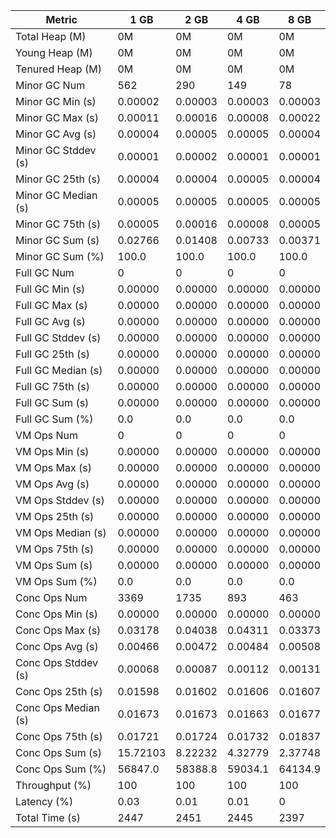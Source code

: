 | Metric | 1 GB | 2 GB | 4 GB | 8 GB |
|------|----|----|----|----|
| Total Heap (M) | 0M | 0M | 0M | 0M |
| Young Heap (M) | 0M | 0M | 0M | 0M |
| Tenured Heap (M) | 0M | 0M | 0M | 0M |
| Minor GC Num | 562 | 290 | 149 | 78 |
| Minor GC Min (s) | 0.00002 | 0.00003 | 0.00003 | 0.00003 |
| Minor GC Max (s) | 0.00011 | 0.00016 | 0.00008 | 0.00022 |
| Minor GC Avg (s) | 0.00004 | 0.00005 | 0.00005 | 0.00004 |
| Minor GC Stddev (s) | 0.00001 | 0.00002 | 0.00001 | 0.00001 |
| Minor GC 25th (s) | 0.00004 | 0.00004 | 0.00005 | 0.00004 |
| Minor GC Median (s) | 0.00005 | 0.00005 | 0.00005 | 0.00005 |
| Minor GC 75th (s) | 0.00005 | 0.00016 | 0.00008 | 0.00005 |
| Minor GC Sum (s) | 0.02766 | 0.01408 | 0.00733 | 0.00371 |
| Minor GC Sum (%) | 100.0 | 100.0 | 100.0 | 100.0 |
| Full GC Num | 0 | 0 | 0 | 0 |
| Full GC Min (s) | 0.00000 | 0.00000 | 0.00000 | 0.00000 |
| Full GC Max (s) | 0.00000 | 0.00000 | 0.00000 | 0.00000 |
| Full GC Avg (s) | 0.00000 | 0.00000 | 0.00000 | 0.00000 |
| Full GC Stddev (s) | 0.00000 | 0.00000 | 0.00000 | 0.00000 |
| Full GC 25th (s) | 0.00000 | 0.00000 | 0.00000 | 0.00000 |
| Full GC Median (s) | 0.00000 | 0.00000 | 0.00000 | 0.00000 |
| Full GC 75th (s) | 0.00000 | 0.00000 | 0.00000 | 0.00000 |
| Full GC Sum (s) | 0.00000 | 0.00000 | 0.00000 | 0.00000 |
| Full GC Sum (%) | 0.0 | 0.0 | 0.0 | 0.0 |
| VM Ops Num | 0 | 0 | 0 | 0 |
| VM Ops Min (s) | 0.00000 | 0.00000 | 0.00000 | 0.00000 |
| VM Ops Max (s) | 0.00000 | 0.00000 | 0.00000 | 0.00000 |
| VM Ops Avg (s) | 0.00000 | 0.00000 | 0.00000 | 0.00000 |
| VM Ops Stddev (s) | 0.00000 | 0.00000 | 0.00000 | 0.00000 |
| VM Ops 25th (s) | 0.00000 | 0.00000 | 0.00000 | 0.00000 |
| VM Ops Median (s) | 0.00000 | 0.00000 | 0.00000 | 0.00000 |
| VM Ops 75th (s) | 0.00000 | 0.00000 | 0.00000 | 0.00000 |
| VM Ops Sum (s) | 0.00000 | 0.00000 | 0.00000 | 0.00000 |
| VM Ops Sum (%) | 0.0 | 0.0 | 0.0 | 0.0 |
| Conc Ops Num | 3369 | 1735 | 893 | 463 |
| Conc Ops Min (s) | 0.00000 | 0.00000 | 0.00000 | 0.00000 |
| Conc Ops Max (s) | 0.03178 | 0.04038 | 0.04311 | 0.03373 |
| Conc Ops Avg (s) | 0.00466 | 0.00472 | 0.00484 | 0.00508 |
| Conc Ops Stddev (s) | 0.00068 | 0.00087 | 0.00112 | 0.00131 |
| Conc Ops 25th (s) | 0.01598 | 0.01602 | 0.01606 | 0.01607 |
| Conc Ops Median (s) | 0.01673 | 0.01673 | 0.01663 | 0.01677 |
| Conc Ops 75th (s) | 0.01721 | 0.01724 | 0.01732 | 0.01837 |
| Conc Ops Sum (s) | 15.72103 | 8.22232 | 4.32779 | 2.37748 |
| Conc Ops Sum (%) | 56847.0 | 58388.8 | 59034.1 | 64134.9 |
| Throughput (%) | 100 | 100 | 100 | 100 |
| Latency (%) | 0.03 | 0.01 | 0.01 | 0 |
| Total Time (s) | 2447 | 2451 | 2445 | 2397 |
